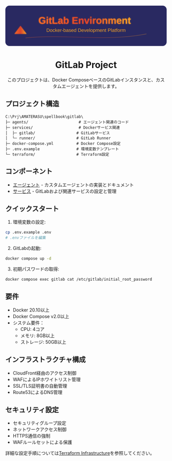 <div align="center">

![](assets/header.svg)

# GitLab Project

このプロジェクトは、Docker ComposeベースのGitLabインスタンスと、カスタムエージェントを提供します。

</div>

## プロジェクト構造

```plaintext
C:\Prj\AMATERASU\spellbook\gitlab\
├─ agents/                      # エージェント関連のコード
├─ services/                    # Dockerサービス関連
│  ├─ gitlab/                  # GitLabサービス
│  └─ runner/                  # GitLab Runner
├─ docker-compose.yml          # Docker Compose設定
├─ .env.example                # 環境変数テンプレート
└─ terraform/                  # Terraform設定
```

## コンポーネント
- [エージェント](agents/README.md) - カスタムエージェントの実装とドキュメント
- [サービス](services/README.md) - GitLabおよび関連サービスの設定と管理

## クイックスタート

1. 環境変数の設定:
```bash
cp .env.example .env
# .envファイルを編集
```

2. GitLabの起動:
```bash
docker compose up -d
```

3. 初期パスワードの取得:
```bash
docker compose exec gitlab cat /etc/gitlab/initial_root_password
```

## 要件
- Docker 20.10以上
- Docker Compose v2.0以上
- システム要件：
  - CPU: 4コア
  - メモリ: 8GB以上
  - ストレージ: 50GB以上

## インフラストラクチャ構成

- CloudFront経由のアクセス制御
- WAFによるIPホワイトリスト管理
- SSL/TLS証明書の自動管理
- Route53によるDNS管理

## セキュリティ設定

- セキュリティグループ設定
- ネットワークアクセス制御
- HTTPS通信の強制
- WAFルールセットによる保護

詳細な設定手順については[Terraform Infrastructure](terraform/README.md)を参照してください。
